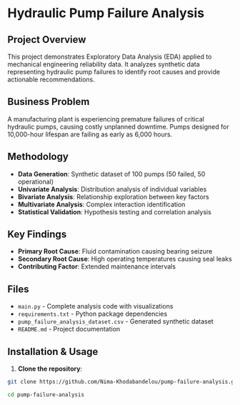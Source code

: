 # Hydraulic Pump Failure Analysis

## Project Overview
This project demonstrates Exploratory Data Analysis (EDA) applied to mechanical engineering reliability data. It analyzes synthetic data representing hydraulic pump failures to identify root causes and provide actionable recommendations.

## Business Problem
A manufacturing plant is experiencing premature failures of critical hydraulic pumps, causing costly unplanned downtime. Pumps designed for 10,000-hour lifespan are failing as early as 6,000 hours.

## Methodology
- **Data Generation**: Synthetic dataset of 100 pumps (50 failed, 50 operational)
- **Univariate Analysis**: Distribution analysis of individual variables
- **Bivariate Analysis**: Relationship exploration between key factors
- **Multivariate Analysis**: Complex interaction identification
- **Statistical Validation**: Hypothesis testing and correlation analysis

## Key Findings
- **Primary Root Cause**: Fluid contamination causing bearing seizure
- **Secondary Root Cause**: High operating temperatures causing seal leaks
- **Contributing Factor**: Extended maintenance intervals

## Files
- `main.py` - Complete analysis code with visualizations
- `requirements.txt` - Python package dependencies
- `pump_failure_analysis_dataset.csv` - Generated synthetic dataset
- `README.md` - Project documentation

## Installation & Usage

1. **Clone the repository**:
```bash
git clone https://github.com/Nima-Khodabandelou/pump-failure-analysis.git

cd pump-failure-analysis
